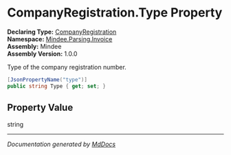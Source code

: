 ﻿<!--  
  <auto-generated>   
    The contents of this file were generated by a tool.  
    Changes to this file may be list if the file is regenerated  
  </auto-generated>   
-->

# CompanyRegistration.Type Property

**Declaring Type:** [CompanyRegistration](../index.md)  
**Namespace:** [Mindee.Parsing.Invoice](../../index.md)  
**Assembly:** Mindee  
**Assembly Version:** 1.0.0

Type of the company registration number.

```csharp
[JsonPropertyName("type")]
public string Type { get; set; }
```

## Property Value

string

___

*Documentation generated by [MdDocs](https://github.com/ap0llo/mddocs)*
